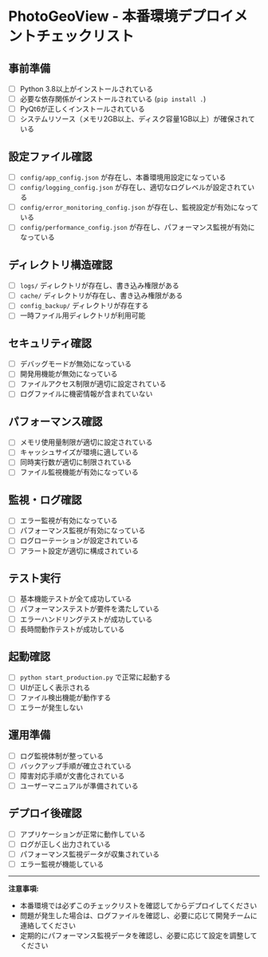 # PhotoGeoView - 本番環境デプロイメントチェックリスト

## 事前準備

- [ ] Python 3.8以上がインストールされている
- [ ] 必要な依存関係がインストールされている (`pip install .`)
- [ ] PyQt6が正しくインストールされている
- [ ] システムリソース（メモリ2GB以上、ディスク容量1GB以上）が確保されている

## 設定ファイル確認

- [ ] `config/app_config.json` が存在し、本番環境用設定になっている
- [ ] `config/logging_config.json` が存在し、適切なログレベルが設定されている
- [ ] `config/error_monitoring_config.json` が存在し、監視設定が有効になっている
- [ ] `config/performance_config.json` が存在し、パフォーマンス監視が有効になっている

## ディレクトリ構造確認

- [ ] `logs/` ディレクトリが存在し、書き込み権限がある
- [ ] `cache/` ディレクトリが存在し、書き込み権限がある
- [ ] `config_backup/` ディレクトリが存在する
- [ ] 一時ファイル用ディレクトリが利用可能

## セキュリティ確認

- [ ] デバッグモードが無効になっている
- [ ] 開発用機能が無効になっている
- [ ] ファイルアクセス制限が適切に設定されている
- [ ] ログファイルに機密情報が含まれていない

## パフォーマンス確認

- [ ] メモリ使用量制限が適切に設定されている
- [ ] キャッシュサイズが環境に適している
- [ ] 同時実行数が適切に制限されている
- [ ] ファイル監視機能が有効になっている

## 監視・ログ確認

- [ ] エラー監視が有効になっている
- [ ] パフォーマンス監視が有効になっている
- [ ] ログローテーションが設定されている
- [ ] アラート設定が適切に構成されている

## テスト実行

- [ ] 基本機能テストが全て成功している
- [ ] パフォーマンステストが要件を満たしている
- [ ] エラーハンドリングテストが成功している
- [ ] 長時間動作テストが成功している

## 起動確認

- [ ] `python start_production.py` で正常に起動する
- [ ] UIが正しく表示される
- [ ] ファイル検出機能が動作する
- [ ] エラーが発生しない

## 運用準備

- [ ] ログ監視体制が整っている
- [ ] バックアップ手順が確立されている
- [ ] 障害対応手順が文書化されている
- [ ] ユーザーマニュアルが準備されている

## デプロイ後確認

- [ ] アプリケーションが正常に動作している
- [ ] ログが正しく出力されている
- [ ] パフォーマンス監視データが収集されている
- [ ] エラー監視が機能している

---

**注意事項:**
- 本番環境では必ずこのチェックリストを確認してからデプロイしてください
- 問題が発生した場合は、ログファイルを確認し、必要に応じて開発チームに連絡してください
- 定期的にパフォーマンス監視データを確認し、必要に応じて設定を調整してください
